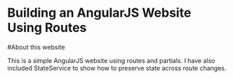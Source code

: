 Building an AngularJS Website Using Routes
======================

#About this website

This is a simple AngularJS website using routes and partials. I have also included StateService to show how to preserve state across route changes.

